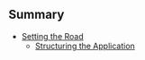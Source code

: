 Summary
-------

* [Setting the Road](setting_the_road/README.md)
  * [Structuring the Application](setting_the_road/structuring_the_application.md)

